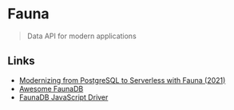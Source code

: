 # Fauna

> Data API for modern applications

## Links

* [Modernizing from PostgreSQL to Serverless with Fauna (2021)](https://fauna.com/blog/modernizing-from-postgresql-to-serverless-with-fauna-part-1)
* [Awesome FaunaDB](https://github.com/n400/awesome-faunadb)
* [FaunaDB JavaScript Driver](https://github.com/fauna/faunadb-js)
